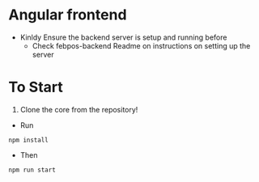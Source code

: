 # Angular frontend
- Kinldy Ensure the backend server is setup and running before 
    - Check febpos-backend Readme on instructions on setting up the server

# To Start
1. Clone the core from the repository!
- Run

`npm install`

- Then 

`npm run start`